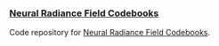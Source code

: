 ### [Neural Radiance Field Codebooks](https://arxiv.org/abs/2301.04101)


Code repository for [Neural Radiance Field Codebooks](https://arxiv.org/abs/2301.04101). 

